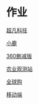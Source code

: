 # 作业

  <a href="https://1999l.github.io/work.github.io/day06/code/html/超凡科技.html">超凡科技</a>
  
   <a href="https://1999l.github.io/work.github.io/day07/code/html/情感问题.html">小鹿</a>

 <a href="https://1999l.github.io/work.github.io/day07/code/html/360.html">360删减版</a>
 
 <a href="https://1999l.github.io/work.github.io/7.29/code/html/农业观测站.html">农业观测站</a>

<a href="https://1999l.github.io/work.github.io/8.2/code/html/金字塔全球购.html">全球购</a>

<a href="https://1999l.github.io/work.github.io/8.2/code/html/work.html">移动端</a>
